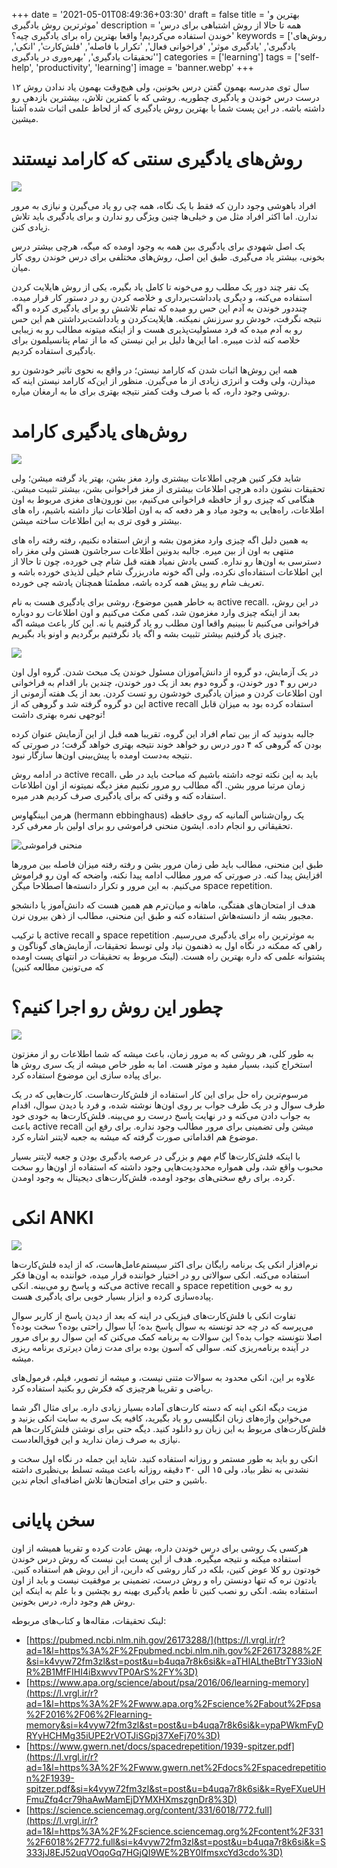+++
date = '2021-05-01T08:49:36+03:30'
draft = false
title = 'بهترین و موثرترین روش یادگیری'
description = 'همه تا حالا از روش اشتباهی برای درس خوندن استفاده می‌کردیم! واقعا بهترین راه برای یادگیری چیه؟'
keywords = ['روش‌های یادگیری', 'یادگیری موثر', 'فراخوانی فعال', 'تکرار با فاصله', 'فلش‌کارت', 'انکی', 'تحقیقات یادگیری', 'بهره‌وری در یادگیری']
categories = ['learning']
tags = ['self-help', 'productivity', 'learning']
image = 'banner.webp'
+++

۱۲ سال توی مدرسه بهمون گفتن درس بخونین، ولی هیچ‌وقت بهمون یاد ندادن روش درست درس خوندن و یادگیری چطوریه. روشی که با کمترین تلاش، بیشترین بازدهی رو داشته باشه. در این پست شما با بهترین روش یادگیری که از لحاظ علمی اثبات شده آشنا میشین.

# روش‌های یادگیری سنتی که کارامد نیستند

![](boring.webp)

افراد باهوشی وجود دارن که فقط با یک نگاه، همه چی رو یاد می‌گیرن و نیازی به مرور ندارن. اما اکثر افراد مثل من و خیلی‌ها چنین ویژگی رو ندارن و برای یادگیری باید تلاش زیادی کنن.

یک اصل شهودی برای یادگیری بین همه به وجود اومده که میگه، هرچی بیشتر درس بخونی، بیشتر یاد می‌گیری. طبق این اصل، روش‌های مختلفی برای درس خوندن روی کار میان.

یک نفر چند دور یک مطلب رو می‌خونه تا کامل یاد بگیره، یکی از روش هایلایت کردن استفاده می‌کنه، و دیگری یادداشت‌برداری و خلاصه کردن رو در دستور کار قرار میده. چنددور خوندن به آدم این حس رو میده که تمام تلاشش رو برای یادگیری کرده و اگه نتیجه نگرفت، خودش رو سرزنش نمیکنه. هایلایت‌کردن و یادداشت‌برداشتن هم این حس رو به آدم میده که فرد مسئولیت‌پذیری هست و از اینکه میتونه مطالب رو به زیبایی خلاصه کنه لذت میبره. اما این‌ها دلیل بر این نیستن که ما از تمام پتانسیلمون برای یادگیری استفاده کردیم.

همه این روش‌ها اثبات شدن که کارامد نیستن؛ در واقع به نحوی تاثیر خودشون رو میذارن، ولی وقت و انرژی زیادی از ما می‌گیرن. منظور از این‌که کارامد نیستن اینه که روشی وجود داره، که با صرف وقت کمتر نتیجه بهتری برای ما به ارمغان میاره.

# روش‌های یادگیری کارامد

![](book-peace.webp)

شاید فکر کنین هرچی اطلاعات بیشتری وارد مغز بشن، بهتر یاد گرفته میشن؛ ولی تحقیقات نشون داده هرچی اطلاعات بیشتری از مغز فراخوانی بشن، بیشتر تثبیت میشن. هنگامی که چیزی رو از حافظه فراخوانی می‌کنیم، بین نورون‌های مغزی مربوط به اون اطلاعات، راه‌هایی به وجود میاد و هر دفعه که به اون اطلاعات نیاز داشته باشیم، راه های بیشتر و قوی تری به این اطلاعات ساخته میشن.

به همین دلیل اگه چیزی وارد مغزمون بشه و ازش استفاده نکنیم، رفته رفته راه های منتهی به اون از بین میره. جالبه بدونین اطلاعات سرجاشون هستن ولی مغز راه دسترسی به اون‌ها رو نداره. کسی یادش نمیاد هفته قبل شام چی خورده، چون تا حالا از این اطلاعات استفاده‌ای نکرده، ولی اگه خونه مادربزرگ شام خیلی لذیذی خورده باشه و تعریف شام رو پیش همه کرده باشه، مطمئنا همچنان یادشه چی خورده.

به خاطر همین موضوع، روشی برای یادگیری هست به نام active recall. در این روش، بعد از اینکه چیزی وارد مغزمون شد، کمی مکث می‌کنیم و اون اطلاعات رو دوباره فراخوانی می‌کنیم تا ببینیم واقعا اون مطلب رو یاد گرفتیم یا نه. این کار باعث میشه اگه چیزی یاد گرفتیم بیشتر تثبیت بشه و اگه یاد نگرفتیم برگردیم و اونو یاد بگیریم.

![](group-study.webp)

در یک آزمایش، دو گروه از دانش‌آموزان مسئول خوندن یک مبحث شدن. گروه اول اون درس رو ۴ دور خوندن، و گروه دوم بعد از یک دور خوندن، چندین بار اقدام به فراخوانی اون اطلاعات کردن و میزان یادگیری خودشون رو تست کردن. بعد از یک هفته آزمونی از این دو گروه گرفته شد و گروهی که از active recall استفاده کرده بود به میزان قابل توجهی نمره بهتری داشت!

جالبه بدونید که از بین تمام افراد این گروه، تقریبا همه قبل از این آزمایش عنوان کرده بودن که گروهی که ۴ دور درس رو خواهد خوند نتیجه بهتری خواهد گرفت؛ در صورتی که نتیجه به‌دست اومده با پیش‌بینی اون‌ها سازگار نبود.

در ادامه روش active recall، باید به این نکته توجه داشته باشیم که مباحث باید در طی زمان مرتبا مرور بشن. اگه مطالب رو مرور نکنیم مغز دیگه نمیتونه از اون اطلاعات استفاده کنه و وقتی که برای یادگیری صرف کردیم هدر میره.

هرمن ابینگهاوس (hermann ebbinghaus) یک روان‌شناس آلمانیه که روی حافظه تحقیقاتی رو انجام داده. ایشون منحنی فراموشی رو برای اولین بار معرفی کرد.

![منحنی فراموشی](forgetting-curve.webp)

طبق این منحنی، مطالب باید طی زمان مرور بشن و رفته رفته میزان فاصله بین مرورها افزایش پیدا کنه. در صورتی که مرور مطالب ادامه پیدا نکنه، واضحه که اون رو فراموش می‌کنیم. به این مرور و تکرار دانسته‌ها اصطلاحا میگن space repetition.

هدف از امتحان‌های هفتگی، ماهانه و میان‌ترم هم همین هست که دانش‌آموز یا دانشجو مجبور بشه از دانسته‌هاش استفاده کنه و طبق این منحنی، مطالب از ذهن بیرون نرن.

با ترکیب active recall و space repetition به موثرترین راه برای یادگیری می‌رسیم. راهی که ممکنه در نگاه اول به ذهنمون نیاد ولی توسط تحقیقات، آزمایش‌های گوناگون و پشتوانه علمی که داره بهترین راه هست. (لینک مربوط به تحقیقات در انتهای پست اومده که می‌تونین مطالعه کنین)

# چطور این روش رو اجرا کنیم؟

![](thinking-man.webp)

به طور کلی، هر روشی که به مرور زمان، باعث میشه که شما اطلاعات رو از مغزتون استخراج کنید، بسیار مفید و موثر هست. اما به طور خاص میشه از یک سری روش ها برای پیاده سازی این موضوع استفاده کرد.

مرسوم‌ترین راه حل برای این کار استفاده از فلش‌کارت‌هاست. کارت‌هایی که در یک طرف سوال و در یک طرف جواب بر روی اون‌ها نوشته شده، و فرد با دیدن سوال، اقدام به جواب دادن می‌کنه و در نهایت پاسخ درست رو می‌بینه. فلش‌کارت‌ها به خودی خود باعث active recall میشن ولی تضمینی برای مرور مطالب وجود نداره. برای رفع این موضوع هم اقداماتی صورت گرفته که میشه به جعبه لایتنر اشاره کرد.

با اینکه فلش‌کارت‌ها گام مهم و بزرگی در عرصه یادگیری بودن و جعبه لایتنر بسیار محبوب واقع شد، ولی همواره محدودیت‌هایی وجود داشته که استفاده از اون‌ها رو سخت کرده. برای رفع سختی‌های بوجود اومده، فلش‌کارت‌های دیجیتال به وجود اومدن.

# انکی ANKI

![](anki.webp)

نرم‌افزار انکی یک برنامه رایگان برای اکثر سیستم‌عامل‌هاست، که از ایده فلش‌کارت‌ها استفاده می‌کنه. انکی سوالاتی رو در اختیار خواننده قرار میده، خواننده به اون‌ها فکر می‌کنه و پاسخ رو می‌بینه. انکی active recall و space repetition رو به خوبی پیاده‌سازی کرده و ابزار بسیار خوبی برای یادگیری هست.

تفاوت انکی با فلش‌کارت‌های فیزیکی در اینه که بعد از دیدن پاسخ از کاربر سوال می‌پرسه که در چه حد تونسته به سوال پاسخ بده؛ آیا سوال راحتی بوده؟ سخت بوده؟ اصلا نتونسته جواب بده؟ این سوالات به برنامه کمک می‌کنن که این سوال رو برای مرور در آینده برنامه‌ریزی کنه. سوالی که آسون بوده برای مدت زمان دیرتری برنامه ریزی میشه.

علاوه بر این، انکی محدود به سوالات متنی نیست، و میشه از تصویر، فیلم، فرمول‌های ریاضی و تقریبا هرچیزی که فکرش رو بکنید استفاده کرد.

مزیت دیگه انکی اینه که دسته کارت‌های آماده بسیار زیادی داره. برای مثال اگر شما می‌خواین واژه‌های زبان انگلیسی رو یاد بگیرید، کافیه یک سری به سایت انکی بزنید و فلش‌کارت‌های مربوط به این زبان رو دانلود کنید. دیگه حتی برای نوشتن فلش‌کارت‌ها هم نیازی به صرف زمان ندارید و این فوق‌العادست.

انکی رو باید به طور مستمر و روزانه استفاده کنید. شاید این جمله در نگاه اول سخت و نشدنی به نظر بیاد، ولی ۱۵ الی ۳۰ دقیقه روزانه باعث میشه تسلط بی‌نظیری داشته باشین و حتی برای امتحان‌ها تلاش اضافه‌ای انجام ندین.
# سخن پایانی
هرکسی یک روشی برای درس خوندن داره، بهش عادت کرده و تقریبا همیشه از اون استفاده میکنه و نتیجه میگیره. هدف از این پست این نیست که روش درس خوندن خودتون رو کلا عوض کنین، بلکه در کنار روشی که دارین، از این روش هم استفاده کنین. یادتون نره که تنها دونستن راه و روش درست، تضمینی بر موفقیت نیست و باید از اون استفاده بشه. انکی رو نصب کنین تا طعم یادگیری بهینه رو بچشین و با علم به اینکه این روش هم وجود داره، درس بخونین.

لینک تحقیقات، مقاله‌ها و کتاب‌های مربوطه:
- [https://pubmed.ncbi.nlm.nih.gov/26173288/](https://l.vrgl.ir/r?ad=1&l=https%3A%2F%2Fpubmed.ncbi.nlm.nih.gov%2F26173288%2F&si=k4vyw72fm3zl&st=post&u=b4uqa7r8k6si&k=aTHIALtheBtrTY33ioNR%2B1MfFIHI4iBxwvvTP0ArS%2FY%3D)
- [https://www.apa.org/science/about/psa/2016/06/learning-memory](https://l.vrgl.ir/r?ad=1&l=https%3A%2F%2Fwww.apa.org%2Fscience%2Fabout%2Fpsa%2F2016%2F06%2Flearning-memory&si=k4vyw72fm3zl&st=post&u=b4uqa7r8k6si&k=ypaPWkmFyDRYyHCHMg35iUPE2rVOTJiSGpj37XeFj70%3D)
- [https://www.gwern.net/docs/spacedrepetition/1939-spitzer.pdf](https://l.vrgl.ir/r?ad=1&l=https%3A%2F%2Fwww.gwern.net%2Fdocs%2Fspacedrepetition%2F1939-spitzer.pdf&si=k4vyw72fm3zl&st=post&u=b4uqa7r8k6si&k=RyeFXueUHFmuZfq4cr79haAwMamEjDYMXHXmszgnDr8%3D)
- [https://science.sciencemag.org/content/331/6018/772.full](https://l.vrgl.ir/r?ad=1&l=https%3A%2F%2Fscience.sciencemag.org%2Fcontent%2F331%2F6018%2F772.full&si=k4vyw72fm3zl&st=post&u=b4uqa7r8k6si&k=S333jJ8EJ52uqVOqoGq7HGjQI9WE%2BY0IfmsxcYd3cdo%3D)
